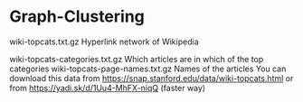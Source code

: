 # Graph-Clustering 

wiki-topcats.txt.gz	Hyperlink network of Wikipedia 

wiki-topcats-categories.txt.gz	Which articles are in which of the top categories
wiki-topcats-page-names.txt.gz	Names of the articles
You can download this data from https://snap.stanford.edu/data/wiki-topcats.html or from https://yadi.sk/d/1Uu4-MhFX-niqQ (faster way)
